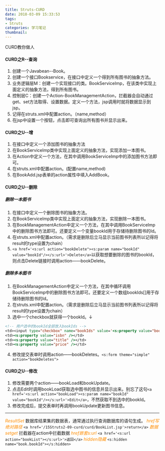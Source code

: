 ```yaml
---
title: Struts-CURD
date: 2018-03-09 15:33:53
tags: 
- Struts
categories: 学习笔记
thumbnail:
---
```

CURD教你做人
<!--more-->

#### CURD之R--查询

1. 创建一个Javabean--Book。
2. 创建一个接口Bookservice，在接口中定义一个得到所有图书的抽象方法。
3. 业务逻辑层M：创建一个实现接口的类。BookServiceImp，在该类中实现上面定义的抽象方法，得到所有图书。 
4. 控制层C：创建一个Action-BookManagementAction，拦截器会自动通过get、set方法取得、设置数据。定义一个方法，jsp调用时就将数据显示到jsp。 
5. 记得在struts.xml中配置action。（name,method）
6. 在jsp中设置一个按钮，点击即可查询出所有图书并显示出来。

#### CURD之U--增

1. 在接口中定义一个添加图书的抽象方法
2. 在BookServiceImp类中实现上面定义的抽象方法，实现添加一本图书。
3. 在Action中定义一个方法，在其中调用BookServiceImp中的添加图书方法即可。
4. 在struts.xml中配置action。(配置name,method)
5. 在BookAdd.jsp表单的action属性中填入AddBook。

#### CURD之U--删除

##### 删除一本图书

1. 在接口中定义一个删除图书的抽象方法。
2. 在BookServiceImp类中实现上面定义的抽象方法，实现删除一本图书。
3. 在BookManagementAction中定义一个方法，在其中调用BookServiceImp中的删除图书方法即可。还要定义一个变量bookId用于存储待删除图书的Id。
4. 在struts.xml中配置action。（需求是删除后立马显示当前图书列表所以记得将result的type设置为chain）
5. `<a href='<s:url action="bookDelete"><s:param name="bookId" value="bookId"/></s:url>'>Delete</a>`以获取想要删除的图书的bookId，则点击Delete链接时调用action——bookDelete。

##### 删除多本图书

1. 在BookManagementAction中定义一个方法，在其中循环调用BookServiceImp中的删除图书方法即可。还要定义一个数组bookIds[]用于存储待删除图书的Id。
2. 在struts.xml中配置action。（需求是删除后立马显示当前图书列表所以记得将result的type设置为chain）
3. 选中一个checkbox就获得一个bookId。↓
```jsp
<!-- 用户选中的bookId全部放入bookIds -->
<td><input type="checkbox" name="bookIds" value='<s:property value="bookId"/>'></td>
<td><s:property value="isbn" /></td>
<td><s:property value="title" /></td>
<td><s:property value="price" /></td>
```
4. 修改提交表单时调用action——bookDeletes。`<s:form theme="simple" action="bookDeletes">`

#### CURD之U--修改

1. 修改需要两个action——bookLoad和bookUpdate。
2. 点击Edit时调用bookLoad获取选中图书的信息并显示出来。别忘了这句`<a href='<s:url action="bookLoad"><s:param name="bookId" value="bookId"/></s:url>'>Edit</a>`，不然获取不到选中的bookId。
3. 修改完成后，提交表单时再调用bookUpdate更新图书信息。

---
*<font color='#FF8C00'>ResultSet</font>*
数据库结果集的数据表，通常通过执行查询数据库的语句生成。
*<font color='#FF8C00'>href写绝对路径</font>*
`<a href='/15Struts2-09-curd/curd/BookList.jsp'>return</a>`
*<font color='#FF8C00'>数据setget</font>*
拦截器在action中拦截数据
*<font color='#FF8C00'>href嵌套s:url</font>*
`<a href='<s:url action="bookList"></s:url>'>返回</a>`
*<font color='#FF8C00'>hidden隐藏</font>*
`<s:hidden name="book.bookId"></s:hidden>`